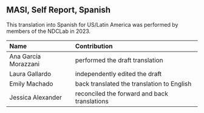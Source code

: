 ## MASI, Self Report, Spanish

This translation into Spanish for US/Latin America was performed by members of the NDCLab in 2023. 

| Name | Contribution |
| :--  | :--  |
| Ana García Morazzani | performed the draft translation |
| Laura Gallardo | independently edited the draft |
| Emily Machado | back translated the translation to English |
| Jessica Alexander | reconciled the forward and back translations |
